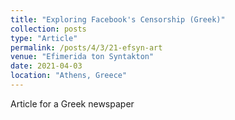 ```yaml
---
title: "Exploring Facebook's Censorship (Greek)"
collection: posts
type: "Article"
permalink: /posts/4/3/21-efsyn-art
venue: "Efimerida ton Syntakton"
date: 2021-04-03
location: "Athens, Greece"
---
```


Article for a Greek newspaper
